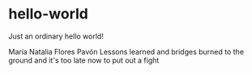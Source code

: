 # hello-world
Just an ordinary hello world!

María Natalia Flores Pavón
Lessons learned and bridges burned to the ground
and it's too late now to put out a fight
